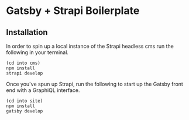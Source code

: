 # Gatsby + Strapi Boilerplate

## Installation

In order to spin up a local instance of the Strapi headless cms run the following in your terminal.

```
(cd into cms)
npm install
strapi develop
```

Once you've spun up Strapi, run the following to start up the Gatsby front end with a GraphiQL interface.

```
(cd into site)
npm install
gatsby develop
```
